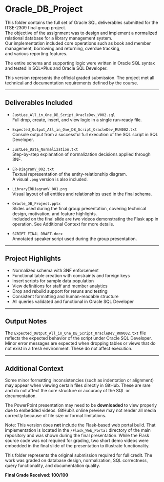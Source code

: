 # Oracle_DB_Project

This folder contains the full set of Oracle SQL deliverables submitted for the ITSE-2309 final group project.  
The objective of the assignment was to design and implement a normalized relational database for a library management system.  
Our implementation included core operations such as book and member management, borrowing and returning, overdue tracking,  
and various reporting features.

The entire schema and supporting logic were written in Oracle SQL syntax and tested in SQL*Plus and Oracle SQL Developer.

This version represents the official graded submission. The project met all technical and documentation requirements defined by the course.

---

## Deliverables Included

- `JustLee_All_in_One_DB_Script_OracleDev_V002.sql`  
  Full drop, create, insert, and view logic in a single run-ready file.

- `Expected_Output_All_in_One_DB_Script_OracleDev_RUN002.txt`  
  Console output from a successful full execution of the SQL script in SQL Developer.

- `JustLee_Data_Normalization.txt`  
  Step-by-step explanation of normalization decisions applied through 3NF.

- `ER-DiagramV_002.txt`  
  Textual representation of the entity-relationship diagram.  
  A visual `.png` version is also included.

- `LibraryERDiagramV_001.png`  
  Visual layout of all entities and relationships used in the final schema.

- `Oracle_DB_Project.pptx`  
  Slides used during the final group presentation, covering technical design, motivation, and feature highlights.  
  Included on the final slide are two videos demonstrating the Flask app in operation. See Additional Context for more details.

- `SCRIPT FINAL DRAFT.docx`  
  Annotated speaker script used during the group presentation.

---

## Project Highlights

- Normalized schema with 3NF enforcement  
- Functional table creation with constraints and foreign keys  
- Insert scripts for sample data population  
- View definitions for staff and member analytics  
- Drop and rebuild support for reruns and testing  
- Consistent formatting and human-readable structure  
- All queries validated and functional in Oracle SQL Developer

---

## Output Notes

The `Expected_Output_All_in_One_DB_Script_OracleDev_RUN002.txt` file reflects the expected behavior of the script under Oracle SQL Developer.  
Minor error messages are expected when dropping tables or views that do not exist in a fresh environment. These do not affect execution.

---

## Additional Context

Some minor formatting inconsistencies (such as indentation or alignment) may appear when viewing certain files directly in GitHub. These are rare and do not affect the core structure or accuracy of the SQL or documentation.

The PowerPoint presentation may need to be **downloaded** to view properly due to embedded videos. GitHub’s online preview may not render all media correctly because of file size or format limitations.

Note: This version does **not** include the Flask-based web portal build. That implementation is located in the `/Flask_Web_Portal` directory of the main repository and was shown during the final presentation. While the Flask source code was not required for grading, two short demo videos were embedded in the final slide of the presentation to illustrate functionality.

This folder represents the original submission required for full credit. The work was graded on database design, normalization, SQL correctness, query functionality, and documentation quality.

**Final Grade Received: 100/100**

